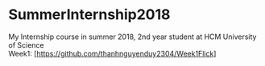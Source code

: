 # SummerInternship2018
My Internship course in summer 2018, 2nd year student at HCM University of Science <br />
Week1: [https://github.com/thanhnguyenduy2304/Week1Flick]
